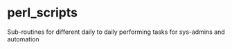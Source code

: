 # perl_scripts
Sub-routines for different daily to daily performing tasks for sys-admins and automation
